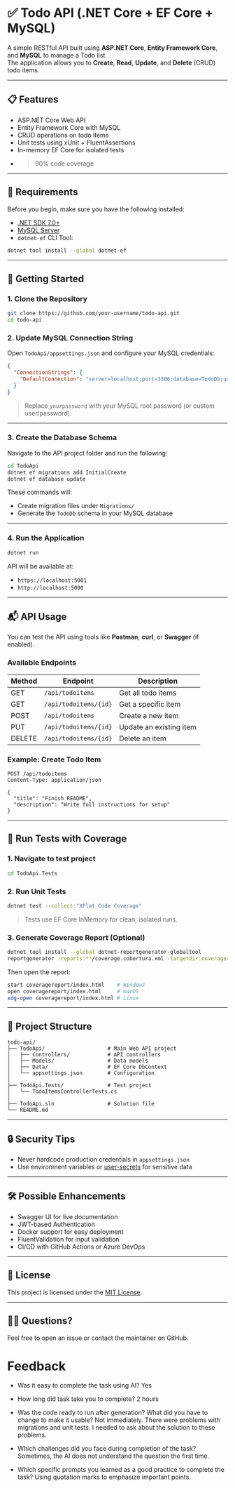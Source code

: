 
# ✅ Todo API (.NET Core + EF Core + MySQL)

A simple RESTful API built using **ASP.NET Core**, **Entity Framework Core**, and **MySQL** to manage a Todo list.  
The application allows you to **Create**, **Read**, **Update**, and **Delete** (CRUD) todo items.

---

## 📋 Features

- ASP.NET Core Web API
- Entity Framework Core with MySQL
- CRUD operations on todo items
- Unit tests using xUnit + FluentAssertions
- In-memory EF Core for isolated tests
- >90% code coverage

---

## 🔧 Requirements

Before you begin, make sure you have the following installed:

- [.NET SDK 7.0+](https://dotnet.microsoft.com/download)
- [MySQL Server](https://dev.mysql.com/downloads/)
- `dotnet-ef` CLI Tool:

```bash
dotnet tool install --global dotnet-ef
```

---

## 🚀 Getting Started

### 1. Clone the Repository

```bash
git clone https://github.com/your-username/todo-api.git
cd todo-api
```

### 2. Update MySQL Connection String

Open `TodoApi/appsettings.json` and configure your MySQL credentials:

```json
{
  "ConnectionStrings": {
    "DefaultConnection": "server=localhost;port=3306;database=TodoDb;user=root;password=yourpassword;"
  }
}
```

> Replace `yourpassword` with your MySQL root password (or custom user/password).

---

### 3. Create the Database Schema

Navigate to the API project folder and run the following:

```bash
cd TodoApi
dotnet ef migrations add InitialCreate
dotnet ef database update
```

These commands will:
- Create migration files under `Migrations/`
- Generate the `TodoDb` schema in your MySQL database

---

### 4. Run the Application

```bash
dotnet run
```

API will be available at:

- `https://localhost:5001`
- `http://localhost:5000`

---

## 📬 API Usage

You can test the API using tools like **Postman**, **curl**, or **Swagger** (if enabled).

### Available Endpoints

| Method | Endpoint             | Description              |
|--------|----------------------|--------------------------|
| GET    | `/api/todoitems`     | Get all todo items       |
| GET    | `/api/todoitems/{id}`| Get a specific item      |
| POST   | `/api/todoitems`     | Create a new item        |
| PUT    | `/api/todoitems/{id}`| Update an existing item  |
| DELETE | `/api/todoitems/{id}`| Delete an item           |

### Example: Create Todo Item

```http
POST /api/todoitems
Content-Type: application/json

{
  "title": "Finish README",
  "description": "Write full instructions for setup"
}
```

---

## 🧪 Run Tests with Coverage

### 1. Navigate to test project

```bash
cd TodoApi.Tests
```

### 2. Run Unit Tests

```bash
dotnet test --collect:"XPlat Code Coverage"
```

> Tests use EF Core InMemory for clean, isolated runs.

### 3. Generate Coverage Report (Optional)

```bash
dotnet tool install --global dotnet-reportgenerator-globaltool
reportgenerator -reports:**/coverage.cobertura.xml -targetdir:coveragereport
```

Then open the report:

```bash
start coveragereport/index.html    # Windows
open coveragereport/index.html     # macOS
xdg-open coveragereport/index.html # Linux
```

---

## 🧱 Project Structure

```
todo-api/
├── TodoApi/                    # Main Web API project
│   ├── Controllers/            # API controllers
│   ├── Models/                 # Data models
│   ├── Data/                   # EF Core DbContext
│   └── appsettings.json        # Configuration
│
├── TodoApi.Tests/              # Test project
│   └── TodoItemsControllerTests.cs
│
├── TodoApi.sln                 # Solution file
└── README.md
```

---

## 🔒 Security Tips

- Never hardcode production credentials in `appsettings.json`
- Use environment variables or [user-secrets](https://learn.microsoft.com/en-us/aspnet/core/security/app-secrets) for sensitive data

---

## 🛠 Possible Enhancements

- Swagger UI for live documentation
- JWT-based Authentication
- Docker support for easy deployment
- FluentValidation for input validation
- CI/CD with GitHub Actions or Azure DevOps

---

## 📜 License

This project is licensed under the [MIT License](LICENSE).

---

## 🙋‍♂️ Questions?

Feel free to open an issue or contact the maintainer on GitHub.

# Feedback
- Was it easy to complete the task using AI?
Yes

- How long did task take you to complete?
2 hours

- Was the code ready to run after generation? What did you have to change to make it usable?
Not immediately. There were problems with migrations and unit tests. I needed to ask about the solution to these problems.

- Which challenges did you face during completion of the task?
Sometimes, the AI does not understand the question the first time.

- Which specific prompts you learned as a good practice to complete the task?
Using quotation marks to emphasize important points.
